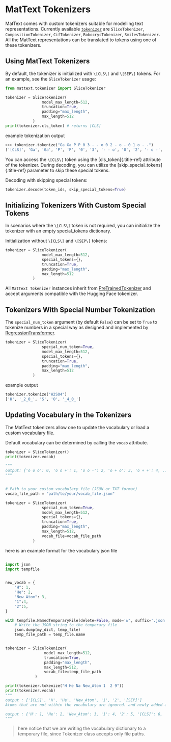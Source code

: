 # MatText Tokenizers

MatText comes with custom tokenizers suitable for modelling text representations.
Currently available [`tokenizer`](api.md#mattext.tokenizer) are `SliceTokenizer`, `CompositionTokenizer`, `CifTokenizer`, `RobocrysTokenizer`, `SmilesTokenizer`. All the MatText representations can be translated to tokens using one of these tokenizers.


## Using MatText Tokenizers

By default, the tokenizer is initialized with `\[CLS\]` and `\[SEP\]`
tokens. For an example, see the `SliceTokenizer` usage: 

``` python
from mattext.tokenizer import SliceTokenizer

tokenizer = SliceTokenizer(
                model_max_length=512, 
                truncation=True, 
                padding="max_length", 
                max_length=512
            )
print(tokenizer.cls_token) # returns [CLS]
```
example tokenization output
```python
>>> tokenizer.tokenize("Ga Ga P P 0 3 - - o 0 2 - o - 0 1 o - -")
['[CLS]', 'Ga', 'Ga', 'P', 'P', '0', '3', '- - o', '0', '2', '- o -', '0', '1', 'o - -', '[SEP]']
```

You can access the `\[CLS\]` token using the [cls_token]{.title-ref}
attribute of the tokenizer. During decoding, you can utilize the
[skip_special_tokens]{.title-ref} parameter to skip these special
tokens.

Decoding with skipping special tokens:

``` python
tokenizer.decode(token_ids, skip_special_tokens=True)
```


## Initializing Tokenizers With Custom Special Tokens

In scenarios where the `\[CLS\]` token is not required, you can initialize
the tokenizer with an empty special_tokens dictionary.

Initialization without `\[CLS\]` and `\[SEP\]` tokens:

``` python
tokenizer = SliceTokenizer(
                model_max_length=512, 
                special_tokens={}, 
                truncation=True,
                padding="max_length", 
                max_length=512
            )
```

All `MatText Tokenizer` instances inherit from
[PreTrainedTokenizer](https://huggingface.co/docs/transformers/v4.40.1/en/main_classes/tokenizer#transformers.PreTrainedTokenizer) and accept arguments compatible with the Hugging Face tokenizer.

## Tokenizers With Special Number Tokenization

The `special_num_token` argument (by default `False`) can be
set to `True`  to tokenize numbers in a special way as designed and
implemented by
[RegressionTransformer](https://www.nature.com/articles/s42256-023-00639-z).

``` python
tokenizer = SliceTokenizer(
                special_num_token=True,
                model_max_length=512, 
                special_tokens={}, 
                truncation=True,
                padding="max_length", 
                max_length=512
            )
```

example output
```python
tokenizer.tokenize("H2SO4")
['H', '_2_0_', 'S', 'O', '_4_0_']

```


## Updating Vocabulary in the Tokenizers

The MatText tokenizers allow one to update the vocabulary or load a custom vocabulary file.

Default vocabulary can be determined by calling the `vocab` attribute.

``` python
tokenizer = SliceTokenizer()
print(tokenizer.vocab)

"""
output: {'o o o': 0, 'o o +': 1, 'o o -': 2, 'o + o': 3, 'o + +': 4, ....
"""
```

``` python

# Path to your custom vocabulary file (JSON or TXT format)
vocab_file_path = "path/to/your/vocab_file.json"

tokenizer = SliceTokenizer(
                special_num_token=True,
                model_max_length=512, 
                special_tokens={}, 
                truncation=True,
                padding="max_length", 
                max_length=512,
                vocab_file=vocab_file_path
            )
```

here is an example format for the vocabulary json file

``` python

import json
import tempfile


new_vocab = {
    "H": 1,
    "He": 2,
    "New_Atom": 3,
    "1":4,
    "2":5,
}

with tempfile.NamedTemporaryFile(delete=False, mode='w', suffix='.json') as temp_file:
    # Write the JSON string to the temporary file
    json.dump(my_dict, temp_file)
    temp_file_path = temp_file.name


tokenizer = SliceTokenizer(
                 model_max_length=512,
                 truncation=True,
                 padding="max_length",
                 max_length=512,
                 vocab_file=temp_file_path
             )

print(tokenizer.tokenize("H He Na New_Atom 1  2 9"))
print(tokenizer.vocab)
"""
output : ['[CLS]', 'H', 'He', 'New_Atom', '1', '2', '[SEP]']
Atoms that are not within the vocabulary are ignored. and newly added atoms are correctly tokenized.

output : {'H': 1, 'He': 2, 'New_Atom': 3, '1': 4, '2': 5, '[CLS]': 6, '[SEP]': 7}
"""

```

>here notice that we are writing the vocabulary dictionary to a temporary file, since Tokenizer class accepts only file paths.




